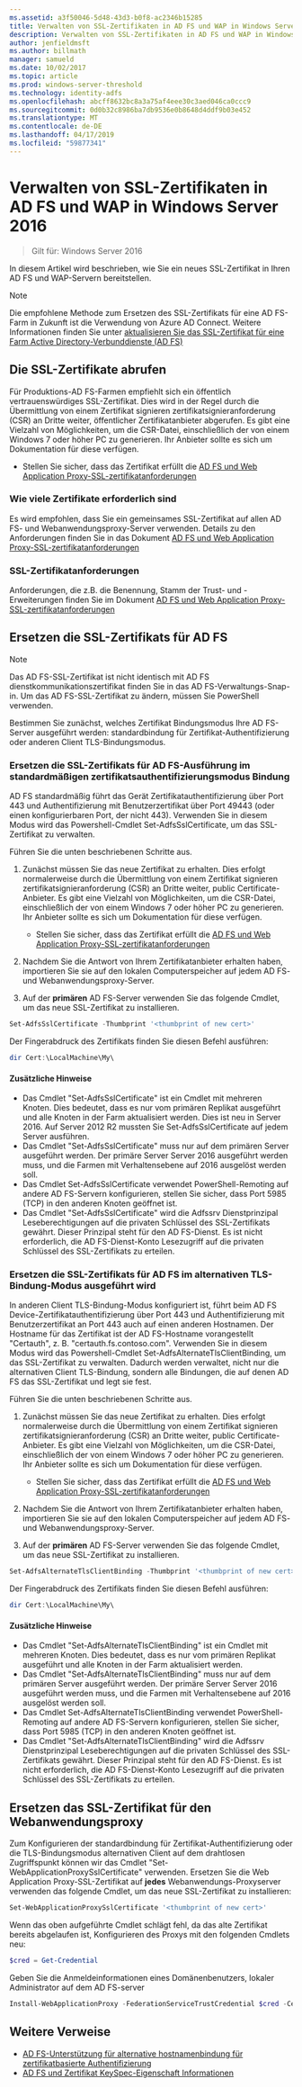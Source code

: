 ```yaml
---
ms.assetid: a3f50046-5d48-43d3-b0f8-ac2346b15285
title: Verwalten von SSL-Zertifikaten in AD FS und WAP in Windows Server 2016
description: Verwalten von SSL-Zertifikaten in AD FS und WAP in Windows Server 2016
author: jenfieldmsft
ms.author: billmath
manager: samueld
ms.date: 10/02/2017
ms.topic: article
ms.prod: windows-server-threshold
ms.technology: identity-adfs
ms.openlocfilehash: abcff8632bc8a3a75af4eee30c3aed046ca0ccc9
ms.sourcegitcommit: 0d0b32c8986ba7db9536e0b8648d4ddf9b03e452
ms.translationtype: MT
ms.contentlocale: de-DE
ms.lasthandoff: 04/17/2019
ms.locfileid: "59877341"
---
```

# <a name="managing-ssl-certificates-in-ad-fs-and-wap-in-windows-server-2016"></a>Verwalten von SSL-Zertifikaten in AD FS und WAP in Windows Server 2016

>Gilt für: Windows Server 2016

In diesem Artikel wird beschrieben, wie Sie ein neues SSL-Zertifikat in Ihren AD FS und WAP-Servern bereitstellen.

>[!NOTE]
>Die empfohlene Methode zum Ersetzen des SSL-Zertifikats für eine AD FS-Farm in Zukunft ist die Verwendung von Azure AD Connect.  Weitere Informationen finden Sie unter [aktualisieren Sie das SSL-Zertifikat für eine Farm Active Directory-Verbunddienste (AD FS)](https://docs.microsoft.com/azure/active-directory/connect/active-directory-aadconnectfed-ssl-update)

## <a name="obtaining-your-ssl-certificates"></a>Die SSL-Zertifikate abrufen
Für Produktions-AD FS-Farmen empfiehlt sich ein öffentlich vertrauenswürdiges SSL-Zertifikat. Dies wird in der Regel durch die Übermittlung von einem Zertifikat signieren zertifikatsignieranforderung (CSR) an Dritte weiter, öffentlicher Zertifikatanbieter abgerufen. Es gibt eine Vielzahl von Möglichkeiten, um die CSR-Datei, einschließlich der von einem Windows 7 oder höher PC zu generieren. Ihr Anbieter sollte es sich um Dokumentation für diese verfügen.

- Stellen Sie sicher, dass das Zertifikat erfüllt die [AD FS und Web Application Proxy-SSL-zertifikatanforderungen](https://technet.microsoft.com/windows-server-docs/identity/ad-fs/overview/AD-FS-2016-Requirements#BKMK_1)

### <a name="how-many-certificates-are-needed"></a>Wie viele Zertifikate erforderlich sind
Es wird empfohlen, dass Sie ein gemeinsames SSL-Zertifikat auf allen AD FS- und Webanwendungsproxy-Server verwenden. Details zu den Anforderungen finden Sie in das Dokument [AD FS und Web Application Proxy-SSL-zertifikatanforderungen](https://technet.microsoft.com/windows-server-docs/identity/ad-fs/overview/AD-FS-2016-Requirements#BKMK_1)

### <a name="ssl-certificate-requirements"></a>SSL-Zertifikatanforderungen
Anforderungen, die z.B. die Benennung, Stamm der Trust- und -Erweiterungen finden Sie im Dokument [AD FS und Web Application Proxy-SSL-zertifikatanforderungen](https://technet.microsoft.com/windows-server-docs/identity/ad-fs/overview/AD-FS-2016-Requirements#BKMK_1)

## <a name="replacing-the-ssl-certificate-for-ad-fs"></a>Ersetzen die SSL-Zertifikats für AD FS
> [!NOTE]
> Das AD FS-SSL-Zertifikat ist nicht identisch mit AD FS dienstkommunikationszertifikat finden Sie in das AD FS-Verwaltungs-Snap-in. Um das AD FS-SSL-Zertifikat zu ändern, müssen Sie PowerShell verwenden.

Bestimmen Sie zunächst, welches Zertifikat Bindungsmodus Ihre AD FS-Server ausgeführt werden: standardbindung für Zertifikat-Authentifizierung oder anderen Client TLS-Bindungsmodus.

### <a name="replacing-the-ssl-certificate-for-ad-fs-running-in-default-certificate-authentication-binding-mode"></a>Ersetzen die SSL-Zertifikats für AD FS-Ausführung im standardmäßigen zertifikatsauthentifizierungsmodus Bindung
AD FS standardmäßig führt das Gerät Zertifikatauthentifizierung über Port 443 und Authentifizierung mit Benutzerzertifikat über Port 49443 (oder einen konfigurierbaren Port, der nicht 443).
Verwenden Sie in diesem Modus wird das Powershell-Cmdlet Set-AdfsSslCertificate, um das SSL-Zertifikat zu verwalten.

Führen Sie die unten beschriebenen Schritte aus.

1. Zunächst müssen Sie das neue Zertifikat zu erhalten. Dies erfolgt normalerweise durch die Übermittlung von einem Zertifikat signieren zertifikatsignieranforderung (CSR) an Dritte weiter, public Certificate-Anbieter. Es gibt eine Vielzahl von Möglichkeiten, um die CSR-Datei, einschließlich der von einem Windows 7 oder höher PC zu generieren. Ihr Anbieter sollte es sich um Dokumentation für diese verfügen.

    * Stellen Sie sicher, dass das Zertifikat erfüllt die [AD FS und Web Application Proxy-SSL-zertifikatanforderungen](https://technet.microsoft.com/windows-server-docs/identity/ad-fs/overview/AD-FS-2016-Requirements#BKMK_1)

1. Nachdem Sie die Antwort von Ihrem Zertifikatanbieter erhalten haben, importieren Sie sie auf den lokalen Computerspeicher auf jedem AD FS- und Webanwendungsproxy-Server.

1. Auf der **primären** AD FS-Server verwenden Sie das folgende Cmdlet, um das neue SSL-Zertifikat zu installieren.

```powershell
Set-AdfsSslCertificate -Thumbprint '<thumbprint of new cert>'
```

Der Fingerabdruck des Zertifikats finden Sie diesen Befehl ausführen:

```powershell
dir Cert:\LocalMachine\My\
```

#### <a name="additional-notes"></a>Zusätzliche Hinweise

* Das Cmdlet "Set-AdfsSslCertificate" ist ein Cmdlet mit mehreren Knoten. Dies bedeutet, dass es nur vom primären Replikat ausgeführt und alle Knoten in der Farm aktualisiert werden. Dies ist neu in Server 2016. Auf Server 2012 R2 mussten Sie Set-AdfsSslCertificate auf jedem Server ausführen.
* Das Cmdlet "Set-AdfsSslCertificate" muss nur auf dem primären Server ausgeführt werden. Der primäre Server Server 2016 ausgeführt werden muss, und die Farmen mit Verhaltensebene auf 2016 ausgelöst werden soll.
* Das Cmdlet Set-AdfsSslCertificate verwendet PowerShell-Remoting auf andere AD FS-Servern konfigurieren, stellen Sie sicher, dass Port 5985 (TCP) in den anderen Knoten geöffnet ist.
* Das Cmdlet "Set-AdfsSslCertificate" wird die Adfssrv Dienstprinzipal Leseberechtigungen auf die privaten Schlüssel des SSL-Zertifikats gewährt. Dieser Prinzipal steht für den AD FS-Dienst. Es ist nicht erforderlich, die AD FS-Dienst-Konto Lesezugriff auf die privaten Schlüssel des SSL-Zertifikats zu erteilen.

### <a name="replacing-the-ssl-certificate-for-ad-fs-running-in-alternate-tls-binding-mode"></a>Ersetzen die SSL-Zertifikats für AD FS im alternativen TLS-Bindung-Modus ausgeführt wird
In anderen Client TLS-Bindung-Modus konfiguriert ist, führt beim AD FS Device-Zertifikatauthentifizierung über Port 443 und Authentifizierung mit Benutzerzertifikat an Port 443 auch auf einen anderen Hostnamen. Der Hostname für das Zertifikat ist der AD FS-Hostname vorangestellt "Certauth", z. B. "certauth.fs.contoso.com".
Verwenden Sie in diesem Modus wird das Powershell-Cmdlet Set-AdfsAlternateTlsClientBinding, um das SSL-Zertifikat zu verwalten. Dadurch werden verwaltet, nicht nur die alternativen Client TLS-Bindung, sondern alle Bindungen, die auf denen AD FS das SSL-Zertifikat und legt sie fest.

Führen Sie die unten beschriebenen Schritte aus.

1. Zunächst müssen Sie das neue Zertifikat zu erhalten. Dies erfolgt normalerweise durch die Übermittlung von einem Zertifikat signieren zertifikatsignieranforderung (CSR) an Dritte weiter, public Certificate-Anbieter. Es gibt eine Vielzahl von Möglichkeiten, um die CSR-Datei, einschließlich der von einem Windows 7 oder höher PC zu generieren. Ihr Anbieter sollte es sich um Dokumentation für diese verfügen.

    * Stellen Sie sicher, dass das Zertifikat erfüllt die [AD FS und Web Application Proxy-SSL-zertifikatanforderungen](https://technet.microsoft.com/windows-server-docs/identity/ad-fs/overview/AD-FS-2016-Requirements#BKMK_1)

1. Nachdem Sie die Antwort von Ihrem Zertifikatanbieter erhalten haben, importieren Sie sie auf den lokalen Computerspeicher auf jedem AD FS- und Webanwendungsproxy-Server.

1. Auf der **primären** AD FS-Server verwenden Sie das folgende Cmdlet, um das neue SSL-Zertifikat zu installieren.

```powershell
Set-AdfsAlternateTlsClientBinding -Thumbprint '<thumbprint of new cert>'
```

Der Fingerabdruck des Zertifikats finden Sie diesen Befehl ausführen:

```powershell
dir Cert:\LocalMachine\My\
```

#### <a name="additional-notes"></a>Zusätzliche Hinweise

* Das Cmdlet "Set-AdfsAlternateTlsClientBinding" ist ein Cmdlet mit mehreren Knoten. Dies bedeutet, dass es nur vom primären Replikat ausgeführt und alle Knoten in der Farm aktualisiert werden.
* Das Cmdlet "Set-AdfsAlternateTlsClientBinding" muss nur auf dem primären Server ausgeführt werden. Der primäre Server Server 2016 ausgeführt werden muss, und die Farmen mit Verhaltensebene auf 2016 ausgelöst werden soll.
* Das Cmdlet Set-AdfsAlternateTlsClientBinding verwendet PowerShell-Remoting auf andere AD FS-Servern konfigurieren, stellen Sie sicher, dass Port 5985 (TCP) in den anderen Knoten geöffnet ist.
* Das Cmdlet "Set-AdfsAlternateTlsClientBinding" wird die Adfssrv Dienstprinzipal Leseberechtigungen auf die privaten Schlüssel des SSL-Zertifikats gewährt. Dieser Prinzipal steht für den AD FS-Dienst. Es ist nicht erforderlich, die AD FS-Dienst-Konto Lesezugriff auf die privaten Schlüssel des SSL-Zertifikats zu erteilen.

## <a name="replacing-the-ssl-certificate-for-the-web-application-proxy"></a>Ersetzen das SSL-Zertifikat für den Webanwendungsproxy
Zum Konfigurieren der standardbindung für Zertifikat-Authentifizierung oder die TLS-Bindungsmodus alternativen Client auf dem drahtlosen Zugriffspunkt können wir das Cmdlet "Set-WebApplicationProxySslCertificate" verwenden.
Ersetzen Sie die Web Application Proxy-SSL-Zertifikat auf **jedes** Webanwendungs-Proxyserver verwenden das folgende Cmdlet, um das neue SSL-Zertifikat zu installieren:

```powershell
Set-WebApplicationProxySslCertificate '<thumbprint of new cert>'
```

Wenn das oben aufgeführte Cmdlet schlägt fehl, da das alte Zertifikat bereits abgelaufen ist, Konfigurieren des Proxys mit den folgenden Cmdlets neu:

```powershell
$cred = Get-Credential
```

Geben Sie die Anmeldeinformationen eines Domänenbenutzers, lokaler Administrator auf dem AD FS-server

```powershell
Install-WebApplicationProxy -FederationServiceTrustCredential $cred -CertificateThumbprint '<thumbprint of new cert>' -FederationServiceName 'fs.contoso.com'
```

## <a name="additional-references"></a>Weitere Verweise  
* [AD FS-Unterstützung für alternative hostnamenbindung für zertifikatbasierte Authentifizierung](../operations/AD-FS-support-for-alternate-hostname-binding-for-certificate-authentication.md)
* [AD FS und Zertifikat KeySpec-Eigenschaft Informationen](../technical-reference/AD-FS-and-KeySpec-Property.md)
